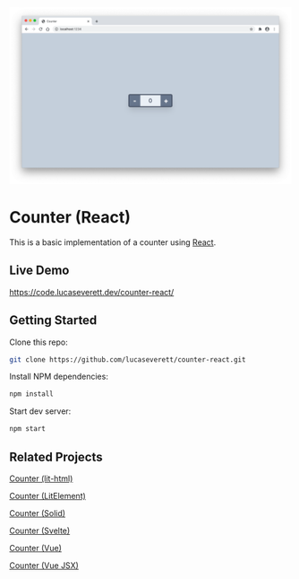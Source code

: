 <div style="text-align:center"><img src ="preview.png" /></div>

# Counter (React)

This is a basic implementation of a counter using [React](https://reactjs.org/).

## Live Demo

https://code.lucaseverett.dev/counter-react/

## Getting Started

Clone this repo:

```sh
git clone https://github.com/lucaseverett/counter-react.git
```

Install NPM dependencies:

```sh
npm install
```

Start dev server:

```sh
npm start
```

## Related Projects

[Counter (lit-html)](https://github.com/lucaseverett/counter-lit-html)

[Counter (LitElement)](https://github.com/lucaseverett/counter-lit-element)

[Counter (Solid)](https://github.com/lucaseverett/counter-solid)

[Counter (Svelte)](https://github.com/lucaseverett/counter-svelte)

[Counter (Vue)](https://github.com/lucaseverett/counter-vue)

[Counter (Vue JSX)](https://github.com/lucaseverett/counter-vue-jsx)
